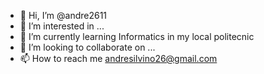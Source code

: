 - 👋 Hi, I’m @andre2611
- 👀 I’m interested in ...
- 🌱 I’m currently learning Informatics in my local politecnic
- 💞️ I’m looking to collaborate on ...
- 📫 How to reach me andresilvino26@gmail.com

<!---
andre2611/andre2611 is a ✨ special ✨ repository because its `README.md` (this file) appears on your GitHub profile.
You can click the Preview link to take a look at your changes.
--->
